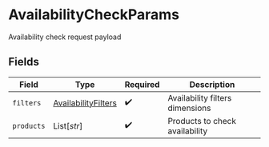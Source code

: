 # AvailabilityCheckParams

Availability check request payload


## Fields

| Field                                                             | Type                                                              | Required                                                          | Description                                                       |
| ----------------------------------------------------------------- | ----------------------------------------------------------------- | ----------------------------------------------------------------- | ----------------------------------------------------------------- |
| `filters`                                                         | [AvailabilityFilters](../../models/shared/availabilityfilters.md) | :heavy_check_mark:                                                | Availability filters dimensions                                   |
| `products`                                                        | List[*str*]                                                       | :heavy_check_mark:                                                | Products to check availability                                    |